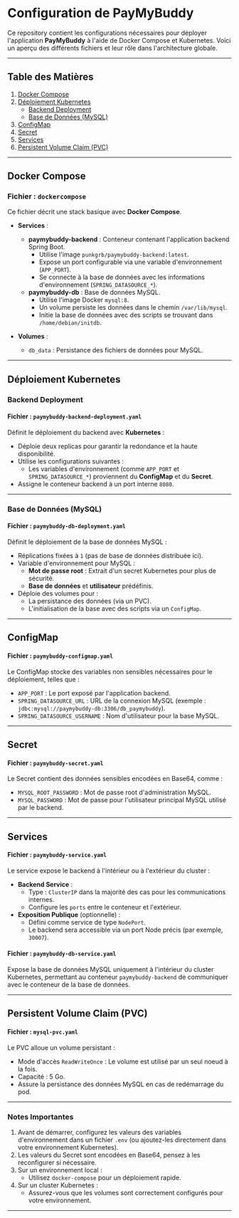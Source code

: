 # Configuration de PayMyBuddy

Ce repository contient les configurations nécessaires pour déployer l'application **PayMyBuddy** à l'aide de Docker Compose et Kubernetes. Voici un aperçu des différents fichiers et leur rôle dans l'architecture globale.

---

## Table des Matières
1. [Docker Compose](#docker-compose)
2. [Déploiement Kubernetes](#déploiement-kubernetes)
   - [Backend Deployment](#backend-deployment)
   - [Base de Données (MySQL)](#base-de-données-mysql)
3. [ConfigMap](#configmap)
4. [Secret](#secret)
5. [Services](#services)
6. [Persistent Volume Claim (PVC)](#persistent-volume-claim-pvc)

---

## Docker Compose

### Fichier : `dockercompose`  
Ce fichier décrit une stack basique avec **Docker Compose**. 

- **Services** :
  - **paymybuddy-backend** : Conteneur contenant l'application backend Spring Boot.  
    - Utilise l'image `punkgrb/paymybuddy-backend:latest`.
    - Expose un port configurable via une variable d'environnement (`APP_PORT`).
    - Se connecte à la base de données avec les informations d'environnement (`SPRING_DATASOURCE_*`).
  - **paymybuddy-db** : Base de données MySQL.  
    - Utilise l'image Docker `mysql:8`.
    - Un volume persiste les données dans le chemin `/var/lib/mysql`.
    - Initie la base de données avec des scripts se trouvant dans `/home/debian/initdb`.

- **Volumes** :
  - `db_data` : Persistance des fichiers de données pour MySQL.

---

## Déploiement Kubernetes

### Backend Deployment

#### Fichier : `paymybuddy-backend-deployment.yaml`
Définit le déploiement du backend avec **Kubernetes** :
- Déploie deux replicas pour garantir la redondance et la haute disponibilité.
- Utilise les configurations suivantes :
  - Les variables d'environnement (comme `APP_PORT` et `SPRING_DATASOURCE_*`) proviennent du **ConfigMap** et du **Secret**.
- Assigne le conteneur backend à un port interne `8080`.

---

### Base de Données (MySQL)

#### Fichier : `paymybuddy-db-deployment.yaml`
Définit le déploiement de la base de données MySQL :
- Réplications fixées à `1` (pas de base de données distribuée ici).  
- Variable d'environnement pour MySQL : 
  - **Mot de passe root** : Extrait d'un secret Kubernetes pour plus de sécurité.
  - **Base de données** et **utilisateur** prédéfinis.
- Déploie des volumes pour :
  - La persistance des données (via un PVC).
  - L'initialisation de la base avec des scripts via un `ConfigMap`.

---

## ConfigMap

#### Fichier : `paymybuddy-configmap.yaml`
Le ConfigMap stocke des variables non sensibles nécessaires pour le déploiement, telles que :
- `APP_PORT` : Le port exposé par l'application backend.
- `SPRING_DATASOURCE_URL` : URL de la connexion MySQL (exemple : `jdbc:mysql://paymybuddy-db:3306/db_paymybuddy`).
- `SPRING_DATASOURCE_USERNAME` : Nom d'utilisateur pour la base MySQL.

---

## Secret

#### Fichier : `paymybuddy-secret.yaml`
Le Secret contient des données sensibles encodées en Base64, comme :
- `MYSQL_ROOT_PASSWORD` : Mot de passe root d'administration MySQL.
- `MYSQL_PASSWORD` : Mot de passe pour l'utilisateur principal MySQL utilisé par le backend.

---

## Services

#### Fichier : `paymybuddy-service.yaml`
Le service expose le backend à l'intérieur ou à l'extérieur du cluster :
- **Backend Service** :
  - Type : `ClusterIP` dans la majorité des cas pour les communications internes.
  - Configure les `ports` entre le conteneur et l'extérieur.
- **Exposition Publique** (optionnelle) :
  - Défini comme service de type `NodePort`.
  - Le backend sera accessible via un port Node précis (par exemple, `30007`).

#### Fichier : `paymybuddy-db-service.yaml`
Expose la base de données MySQL uniquement à l'intérieur du cluster Kubernetes, permettant au conteneur `paymybuddy-backend` de communiquer avec le conteneur de la base de données.

---

## Persistent Volume Claim (PVC)

#### Fichier : `mysql-pvc.yaml`
Le PVC alloue un volume persistant :
- Mode d'accès `ReadWriteOnce` : Le volume est utilisé par un seul noeud à la fois.
- Capacité : 5 Go.
- Assure la persistance des données MySQL en cas de redémarrage du pod.

---

### Notes Importantes
1. Avant de démarrer, configurez les valeurs des variables d'environnement dans un fichier `.env` (ou ajoutez-les directement dans votre environnement Kubernetes).
2. Les valeurs du Secret sont encodées en Base64, pensez à les reconfigurer si nécessaire.
3. Sur un environnement local :
   - Utilisez `docker-compose` pour un déploiement rapide.
4. Sur un cluster Kubernetes :
   - Assurez-vous que les volumes sont correctement configurés pour votre environnement.

--- 